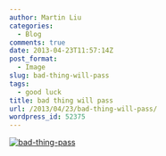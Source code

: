```yaml
---
author: Martin Liu
categories:
  - Blog
comments: true
date: 2013-04-23T11:57:14Z
post_format:
  - Image
slug: bad-thing-will-pass
tags:
  - good luck
title: bad thing will pass
url: /2013/04/23/bad-thing-will-pass/
wordpress_id: 52375
---
```


[![bad-thing-pass](http://7bv9gn.com1.z0.glb.clouddn.com/wp-content/uploads/2013/04/bad-thing-pass.gif)](http://7bv9gn.com1.z0.glb.clouddn.com/wp-content/uploads/2013/04/bad-thing-pass.gif)
